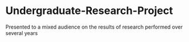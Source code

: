 # Undergraduate-Research-Project
Presented to a mixed audience on the results of research performed over several years
